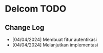 # Delcom TODO

## Change Log

- [04/04/2024] Membuat fitur autentikasi
- [04/04/2024] Melanjutkan implementasi
